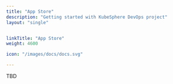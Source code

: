 ```yaml
---
title: "App Store"
description: "Getting started with KubeSphere DevOps project"
layout: "single"


linkTitle: "App Store"
weight: 4600

icon: "/images/docs/docs.svg"

---
```


TBD
